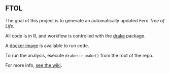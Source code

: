## FTOL

The goal of this project is to generate an automatically updated *Fern Tree of Life*.

All code is in R, and workflow is controlled with the [drake](https://docs.ropensci.org/drake/) package.

A [docker image](https://hub.docker.com/repository/docker/joelnitta/ftol) is available to run code.

To run the analysis, execute `drake::r_make()` from the root of the repo.

For more info, [see the wiki](https://github.com/joelnitta/ftol/wiki).

